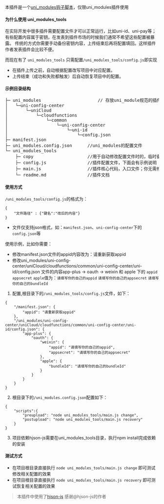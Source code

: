 本插件是一个[uni_modules钩子脚本](https://uniapp.dcloud.io/uni_modules?id=uni_modulesconfigjson)，仅限uni_modules插件使用
#### 为什么使用 uni_modules_tools
在实际开发中很多插件需要配置文件才可以正常运行，比如uni-id、uni-pay等；
有些配置内容属于密钥，在发表到插件市场的时候我们通常不希望这些配置被暴露。
传统的方式你需要手动备份密钥内容，上传结束后再将配置填回。这样插件作者发表插件会比较不便。

而现在有了 `uni_modules_tools` 只需配置`/uni_modules_tools/config.js`即实现
- 在插件上传之前，自动根据配置改写项目中对应配置。
- 上传结束（成功和失败都触发）后自动恢复项目中的配置。

#### 示例目录结构
<pre>
├─ uni_modules						// 存放uni_module规范的插件。
│	└─uni-config-center
│		└─uniCloud
│			└─cloudfunctions
│				└─common
│					└─uni-config-center
│						└─uni-id
│							└─config.json
├─ manifest.json
├─ uni_modules.config.json		//uni_modules的配置文件
└─ uni_modules_tools
	├─ copy						//用于自动修改配置文件时的，临时备份目录
	├─ config.js				//插件配置文件，下面会有示例说明
	├─ main.js					//插件核心代码，入口文件；你无需修改此文件中的代码，除非你了解内部逻辑
	└─ readme.md 				//插件文档
</pre>


#### 使用方式
`/uni_modules_tools/config.js`的格式为：
```
{
	"文件路径" : {"键名":"改后的内容"}
}
```

- 文件仅支持json格式，如：`manifest.json`、`uni-config-center`下的`config.json`等

使用示例，比如你需要：
- 修改manifest.json文件的appid内容改为：请重新获取appid
- 修改uni_modules/uni-config-center/uniCloud/cloudfunctions/common/uni-config-center/uni-id/config.json 文件的内容app-plus -> oauth -> weixin 和 apple 下的 `appid` `appsecret` `apple`值为：`请填写你的自己的appid` `请填写你的自己的appsecret` `请填写你的自己的bundleId`

1. 配置,根目录下的`/uni_modules_tools/config.js`文件，如下：

```
{
	"/manifest.json": {
		"appid": "请重新获取appid"
	},
	"/uni_modules/uni-config-center/uniCloud/cloudfunctions/common/uni-config-center/uni-id/config.json": {
		"app-plus": {
			"oauth": {
				"weixin": {
					"appid": "请填写你的自己的appid",
					"appsecret": "请填写你的自己的appsecret"
				},
				"apple": {
					"bundleId": "请填写你的自己的bundleId"
				}
			}
		}
	}
}
```

2. 根目录下的`/uni_modules.config.json`配置如下：
```
{
	"scripts":{
		"preupload": "node uni_modules_tools/main.js change",
		"postupload": "node uni_modules_tools/main.js recovery"
	}
}
```

3. 项目依赖hjson-js需要在uni_modules_tools目录，执行npm install完成依赖的安装

#### 测试方式
- 在项目根目录直接执行 `node uni_modules_tools/main.js change` 	即可测试修改相关配置的效果
- 在项目根目录直接执行 `node uni_modules_tools/main.js recovery` 即可测试恢复相关配置的效果

> 本插件中使用了[hjson-js](https://www.npmjs.com/package/hjson) 感谢@hjson-js的作者